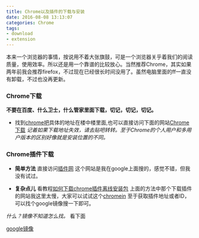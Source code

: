 ```yaml
---
title: Chrome以及插件的下载与安装
date: 2016-08-08 13:13:07
categories: Chrome
tags:
- download
- extension
---
```


本来一个浏览器的事情，按说用不着大张旗鼓，可是一个浏览器关乎着我们的阅读质量，使用效率。所以还是用一个靠谱的比较放心。当然推荐Chrome，其实如果两年前我会推荐firefox，不过现在已经很长时间没用了。虽然电脑里面的ff一直没有卸载，不过也没再更新。

### Chrome下载

<!-- more -->

**不要在百度、什么卫士，什么管家里面下载，切记，切记，切记。**

+ 找到[chrome吧](http://tieba.baidu.com/p/3583977753)具体的地址在楼中楼里面,也可以直接访问下面的网站[Chrome下载](https://api.shuax.com/tools/getchrome)
    *记着如果下载地址失效，请去贴吧转转。至于Chrome的个人用户和多用户版本的区别好像就是安装位置的不同。*

### Chrome插件下载

+ **简单方法** 直接访问[插件网](http://www.cnplugins.com/)
    这个网站是我在google上面搜的，感觉不错，但我没有试过。

+ **复杂点儿** 看教程[如何下载chrome插件离线安装包](https://segmentfault.com/q/1010000002574198)
    上面的方法中那个下载插件的网站我这里太慢，大家可以试试这个[chromein](http://www.chromein.com/)
    至于获取插件地址或者ID，可以找个google镜像搜一下即可。

*什么？镜像不知道怎么找。* 看下面

[google镜像](http://www.itechzero.com/google-mirror-sites-collect.html)
